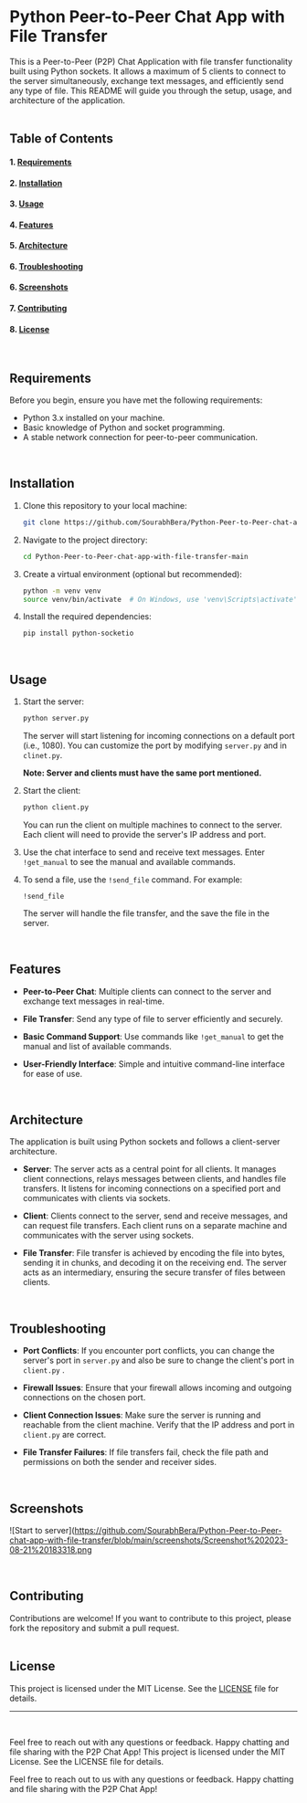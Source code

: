 # Python Peer-to-Peer Chat App with File Transfer

This is a Peer-to-Peer (P2P) Chat Application with file transfer functionality built using Python sockets. It allows a maximum of 5 clients to connect to the server simultaneously, exchange text messages, and efficiently send any type of file. This README will guide you through the setup, usage, and architecture of the application.  
<br>   

## Table of Contents

#### 1. [Requirements](#requirements)
#### 2. [Installation](#installation)
#### 3. [Usage](#usage)
#### 4. [Features](#features)
#### 5. [Architecture](#architecture)
#### 6. [Troubleshooting](#troubleshooting)
#### 6. [Screenshots](#screenshots)
#### 7. [Contributing](#contributing)
#### 8. [License](#license)  
<br>


## <a name="requirements">Requirements</a>

Before you begin, ensure you have met the following requirements:

- Python 3.x installed on your machine.
- Basic knowledge of Python and socket programming.
- A stable network connection for peer-to-peer communication.
<br>


## <a name="installation">Installation</a>

1. Clone this repository to your local machine:

    ```bash
    git clone https://github.com/SourabhBera/Python-Peer-to-Peer-chat-app-with-file-transfer.git
    ```

2. Navigate to the project directory:

    ```bash
    cd Python-Peer-to-Peer-chat-app-with-file-transfer-main
    ```

3. Create a virtual environment (optional but recommended):

    ```bash
    python -m venv venv
    source venv/bin/activate  # On Windows, use 'venv\Scripts\activate'
    ```

4. Install the required dependencies:

    ```bash
    pip install python-socketio
    ```
<br>   



## <a name="usage">Usage</a>

1. Start the server:

    ```bash
    python server.py
    ```

   The server will start listening for incoming connections on a default port (i.e., 1080). You can customize the port by modifying `server.py` and in `clinet.py`.

   **Note: Server and clients must have the same port mentioned.**  


3. Start the client:

    ```bash
    python client.py
    ```

   You can run the client on multiple machines to connect to the server. Each client will need to provide the server's IP address and port.

4. Use the chat interface to send and receive text messages. Enter `!get_manual` to see the manual and available commands.

5. To send a file, use the `!send_file` command. For example:

    ```
    !send_file
    ```

   The server will handle the file transfer, and the save the file in the server.
<br>   



## <a name="features">Features</a>

- **Peer-to-Peer Chat**: Multiple clients can connect to the server and exchange text messages in real-time.

- **File Transfer**: Send any type of file to server efficiently and securely.

- **Basic Command Support**: Use commands like `!get_manual` to get the manual and list of available commands.

- **User-Friendly Interface**: Simple and intuitive command-line interface for ease of use.
<br>   


## <a name="architecture">Architecture</a>

The application is built using Python sockets and follows a client-server architecture.

- **Server**: The server acts as a central point for all clients. It manages client connections, relays messages between clients, and handles file transfers. It listens for incoming connections on a specified port and communicates with clients via sockets.

- **Client**: Clients connect to the server, send and receive messages, and can request file transfers. Each client runs on a separate machine and communicates with the server using sockets.

- **File Transfer**: File transfer is achieved by encoding the file into bytes, sending it in chunks, and decoding it on the receiving end. The server acts as an intermediary, ensuring the secure transfer of files between clients.
<br>   


## <a name="troubleshooting">Troubleshooting</a>

- **Port Conflicts**: If you encounter port conflicts, you can change the server's port in `server.py` and also be sure to change the client's port in `client.py` .

- **Firewall Issues**: Ensure that your firewall allows incoming and outgoing connections on the chosen port.

- **Client Connection Issues**: Make sure the server is running and reachable from the client machine. Verify that the IP address and port in `client.py` are correct.

- **File Transfer Failures**: If file transfers fail, check the file path and permissions on both the sender and receiver sides.
<br>   


## <a name="screenshots">Screenshots</a>
![Start to server](https://github.com/SourabhBera/Python-Peer-to-Peer-chat-app-with-file-transfer/blob/main/screenshots/Screenshot%202023-08-21%20183318.png
  
<br>   


## <a name="contributing">Contributing</a>

Contributions are welcome! If you want to contribute to this project, please fork the repository and submit a pull request.  
<br>   


## <a name="license">License</a>

This project is licensed under the MIT License. See the [LICENSE](LICENSE) file for details.

---  
<br>   


Feel free to reach out with any questions or feedback. Happy chatting and file sharing with the P2P Chat App!
This project is licensed under the MIT License. See the LICENSE file for details.

Feel free to reach out to us with any questions or feedback. Happy chatting and file sharing with the P2P Chat App!

